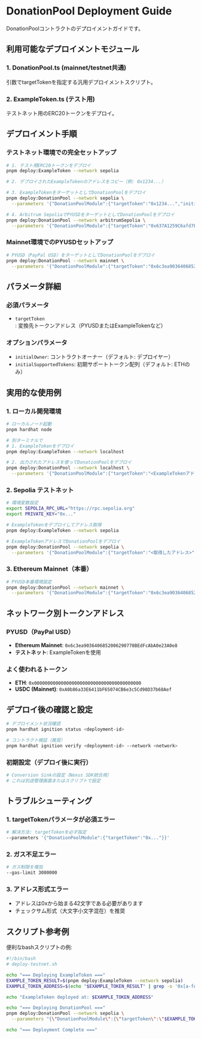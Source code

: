# DonationPool Deployment Guide

DonationPoolコントラクトのデプロイメントガイドです。

## 利用可能なデプロイメントモジュール

### 1. DonationPool.ts (mainnet/testnet共通)
引数でtargetTokenを指定する汎用デプロイメントスクリプト。

### 2. ExampleToken.ts (テスト用)
テストネット用のERC20トークンをデプロイ。

## デプロイメント手順

### テストネット環境での完全セットアップ

```bash
# 1. テスト用ERC20トークンをデプロイ
pnpm deploy:ExampleToken --network sepolia

# 2. デプロイされたExampleTokenのアドレスをコピー（例: 0x1234...）

# 3. ExampleTokenをターゲットとしてDonationPoolをデプロイ
pnpm deploy:DonationPool --network sepolia \
  --parameters '{"DonationPoolModule":{"targetToken":"0x1234...","initialSupportedTokens":["0x0000000000000000000000000000000000000000","0x1234..."]}}'

# 4. Arbitrum SepoliaでPYUSDをターゲットとしてDonationPoolをデプロイ
pnpm deploy:DonationPool --network arbitrumSepolia \
  --parameters '{"DonationPoolModule":{"targetToken":"0x637A1259C6afd7E3AdF63993cA7E58BB438aB1B1","initialSupportedTokens":["0x0000000000000000000000000000000000000000","0x637A1259C6afd7E3AdF63993cA7E58BB438aB1B1"]}}'
```

### Mainnet環境でのPYUSDセットアップ

```bash
# PYUSD（PayPal USD）をターゲットとしてDonationPoolをデプロイ
pnpm deploy:DonationPool --network mainnet \
  --parameters '{"DonationPoolModule":{"targetToken":"0x6c3ea9036406852006290770BEdFcAbA0e23A0e8","initialSupportedTokens":["0x0000000000000000000000000000000000000000","0x6c3ea9036406852006290770BEdFcAbA0e23A0e8"]}}'
```

## パラメータ詳細

### 必須パラメータ
- `targetToken`: 変換先トークンアドレス（PYUSDまたはExampleTokenなど）

### オプションパラメータ
- `initialOwner`: コントラクトオーナー（デフォルト: デプロイヤー）
- `initialSupportedTokens`: 初期サポートトークン配列（デフォルト: ETHのみ）

## 実用的な使用例

### 1. ローカル開発環境

```bash
# ローカルノード起動
pnpm hardhat node

# 別ターミナルで
# 1. ExampleTokenをデプロイ
pnpm deploy:ExampleToken --network localhost

# 2. 出力されたアドレスを使ってDonationPoolをデプロイ
pnpm deploy:DonationPool --network localhost \
  --parameters '{"DonationPoolModule":{"targetToken":"<ExampleTokenアドレス>"}}'
```

### 2. Sepolia テストネット

```bash
# 環境変数設定
export SEPOLIA_RPC_URL="https://rpc.sepolia.org"
export PRIVATE_KEY="0x..."

# ExampleTokenをデプロイしてアドレス取得
pnpm deploy:ExampleToken --network sepolia

# ExampleTokenアドレスでDonationPoolをデプロイ
pnpm deploy:DonationPool --network sepolia \
  --parameters '{"DonationPoolModule":{"targetToken":"<取得したアドレス>","initialSupportedTokens":["0x0000000000000000000000000000000000000000","<取得したアドレス>"]}}'
```

### 3. Ethereum Mainnet（本番）

```bash
# PYUSD本番環境設定
pnpm deploy:DonationPool --network mainnet \
  --parameters '{"DonationPoolModule":{"targetToken":"0x6c3ea9036406852006290770BEdFcAbA0e23A0e8","initialSupportedTokens":["0x0000000000000000000000000000000000000000","0x6c3ea9036406852006290770BEdFcAbA0e23A0e8"]}}'
```

## ネットワーク別トークンアドレス

### PYUSD（PayPal USD）
- **Ethereum Mainnet**: `0x6c3ea9036406852006290770BEdFcAbA0e23A0e8`
- **テストネット**: ExampleTokenを使用

### よく使われるトークン
- **ETH**: `0x0000000000000000000000000000000000000000`
- **USDC (Mainnet)**: `0xA0b86a33E6411bF65074CB6e3c5Cd98D37b68Aef`

## デプロイ後の確認と設定

```bash
# デプロイメント状況確認
pnpm hardhat ignition status <deployment-id>

# コントラクト検証（推奨）
pnpm hardhat ignition verify <deployment-id> --network <network>
```

### 初期設定（デプロイ後に実行）

```bash
# Conversion Sinkの設定（Nexus SDK統合用）
# これは別途管理画面またはスクリプトで設定
```

## トラブルシューティング

### 1. targetTokenパラメータが必須エラー
```bash
# 解決方法: targetTokenを必ず指定
--parameters '{"DonationPoolModule":{"targetToken":"0x..."}}'
```

### 2. ガス不足エラー
```bash
# ガス制限を増加
--gas-limit 3000000
```

### 3. アドレス形式エラー
- アドレスは0xから始まる42文字である必要があります
- チェックサム形式（大文字小文字混在）を推奨

## スクリプト参考例

便利なbashスクリプトの例:

```bash
#!/bin/bash
# deploy-testnet.sh

echo "=== Deploying ExampleToken ==="
EXAMPLE_TOKEN_RESULT=$(pnpm deploy:ExampleToken --network sepolia)
EXAMPLE_TOKEN_ADDRESS=$(echo "$EXAMPLE_TOKEN_RESULT" | grep -o '0x[a-fA-F0-9]\{40\}')

echo "ExampleToken deployed at: $EXAMPLE_TOKEN_ADDRESS"

echo "=== Deploying DonationPool ==="
pnpm deploy:DonationPool --network sepolia \
  --parameters "{\"DonationPoolModule\":{\"targetToken\":\"$EXAMPLE_TOKEN_ADDRESS\",\"initialSupportedTokens\":[\"0x0000000000000000000000000000000000000000\",\"$EXAMPLE_TOKEN_ADDRESS\"]}}"

echo "=== Deployment Complete ==="
```
